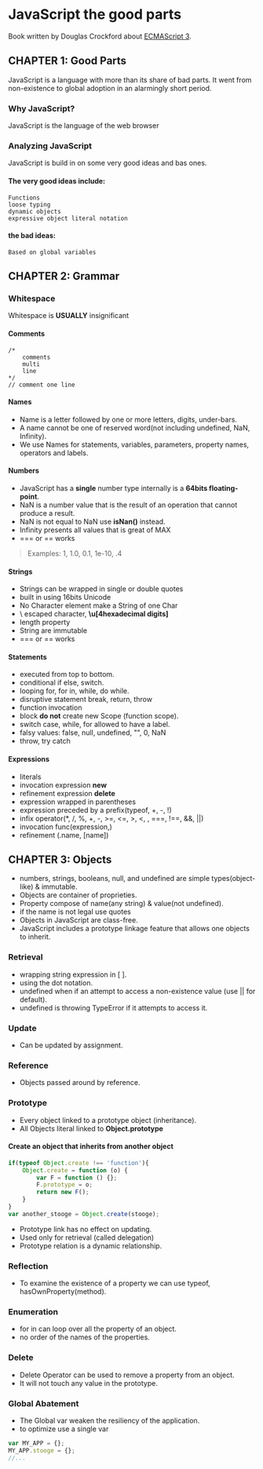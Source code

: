 # JavaScript the good parts
Book written by Douglas Crockford about [ECMAScript 3](https://www.w3schools.com/js/js_versions.asp).
## CHAPTER 1: Good Parts
JavaScript is a language with more than its share of bad parts. 
It went from non-existence to global adoption in an alarmingly short period.
### Why JavaScript?
JavaScript is the language of the web browser
### Analyzing JavaScript
JavaScript is build in on some very good ideas and bas ones.<br/>
#### The very good ideas include: 
```
Functions
loose typing
dynamic objects
expressive object literal notation
```
#### the bad ideas:
```
Based on global variables
```

## CHAPTER 2: Grammar
### Whitespace
Whitespace is **USUALLY** insignificant
#### Comments 
```
/* 
    comments
    multi
    line
*/
// comment one line
```
#### Names
- Name is a letter followed by one or more letters, digits, under-bars.
- A name cannot be one of reserved word(not including undefined, NaN, Infinity).
- We use Names for statements, variables, parameters, property names, operators and labels.
####  Numbers 
- JavaScript has a **single** number type internally is a **64bits floating-point**.
- NaN is a number value that is the result of an operation that cannot produce a result.
- NaN is not equal to NaN use **isNan()** instead.
- Infinity presents all values that is great of MAX
- === or == works
> Examples: 1, 1.0, 0.1, 1e-10, .4
#### Strings 
- Strings can be wrapped in single or double quotes
- built in using 16bits Unicode
- No Character element make a String of one Char
- \ escaped character, **\u[4hexadecimal digits]**
- length property 
- String are immutable
- === or == works
#### Statements
- executed from top to bottom.
- conditional if else, switch.
- looping for, for in, while, do while.
- disruptive statement break, return, throw
- function invocation
- block **do not** create new Scope (function scope).
- switch case, while, for allowed to have a label.
- falsy values: false, null, undefined, "", 0, NaN
- throw, try catch
#### Expressions
- literals
- invocation expression **new**
- refinement expression **delete**
- expression wrapped in parentheses
- expression preceded by a prefix(typeof, +, -, !)
- infix operator(*, /, %, +, -, >=, <=, >, <, , ===, !==, &&, ||)
- invocation func(expression,)
- refinement (.name, [name])
 ## CHAPTER 3: Objects
 - numbers, strings, booleans, null, and undefined are simple types(object-like) & immutable.
 - Objects are container of proprieties.
 - Property compose of name(any string) & value(not undefined).
 - if the name is not legal use quotes
 - Objects in JavaScript are class-free.
 - JavaScript includes a prototype linkage feature that allows one objects to inherit.
 ### Retrieval
 - wrapping string expression in [ ].
 - using the dot notation.
 - undefined when if an attempt to access a non-existence value (use || for default).
 - undefined is throwing TypeError if it attempts to access it.
### Update
- Can be updated by assignment.
### Reference
- Objects passed around by reference.
### Prototype
- Every object linked to a prototype object (inheritance).
- All Objects literal linked to **Object.prototype**
#### Create an object that inherits from another object 
```javascript
if(typeof Object.create !== 'function'){
    Object.create = function (o) {
        var F = function () {};
        F.prototype = o;
        return new F();
    }
}
var another_stooge = Object.create(stooge);
```
- Prototype link has no effect on updating.
- Used only for retrieval (called delegation)
- Prototype relation is a dynamic relationship.
### Reflection
- To examine the existence of a property we can use typeof, hasOwnProperty(method).
### Enumeration
- for in can loop over all the property of an object.
- no order of the names of the properties.
### Delete
- Delete Operator can be used to remove a property from an object.
- It will not touch any value in the prototype.
### Global Abatement
- The Global var weaken the resiliency of the application.
- to optimize use a single var 
```javascript
var MY_APP = {};
MY_APP.stooge = {};
//...
```



 
 

